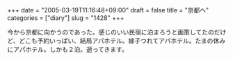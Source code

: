+++
date = "2005-03-19T11:16:48+09:00"
draft = false
title = "京都へ"
categories = ["diary"]
slug = "1428"
+++

今から京都に向かうのであった。感じのいい民宿に泊まろうと画策してたのだけど、どこも予約いっぱい、結局アパホテル。嫁子つれてアパホテル。たまの休みにアパホテル。しかも２泊。逝ってきます。
